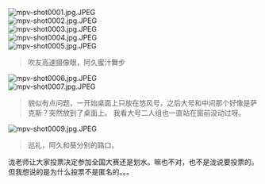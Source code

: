 ![mpv-shot0001.jpg.JPEG](/file/blog/spirit/響け！ユーフォニアム/S1/E02/20200830/mpv-shot0001.jpg.JPEG)  
![mpv-shot0002.jpg.JPEG](/file/blog/spirit/響け！ユーフォニアム/S1/E02/20200830/mpv-shot0002.jpg.JPEG)  
![mpv-shot0003.jpg.JPEG](/file/blog/spirit/響け！ユーフォニアム/S1/E02/20200830/mpv-shot0003.jpg.JPEG)  
![mpv-shot0004.jpg.JPEG](/file/blog/spirit/響け！ユーフォニアム/S1/E02/20200830/mpv-shot0004.jpg.JPEG)  
![mpv-shot0005.jpg.JPEG](/file/blog/spirit/響け！ユーフォニアム/S1/E02/20200830/mpv-shot0005.jpg.JPEG)  
> 吹友高速摄像眼，阿久蜜汁舞步

![mpv-shot0006.jpg.JPEG](/file/blog/spirit/響け！ユーフォニアム/S1/E02/20200830/mpv-shot0006.jpg.JPEG)  
![mpv-shot0007.jpg.JPEG](/file/blog/spirit/響け！ユーフォニアム/S1/E02/20200830/mpv-shot0007.jpg.JPEG)  
> 貌似有点问题，一开始桌面上只放在悠风号，之后大号和中间那个好像是萨克斯？突然放到了桌面上。
> 我看大号二人组也一直站在窗前没动过呀。

![mpv-shot0009.jpg.JPEG](/file/blog/spirit/響け！ユーフォニアム/S1/E02/20200830/mpv-shot0009.jpg.JPEG)
> 巡礼，阿久和葵分别的路口。

泷老师让大家投票决定参加全国大赛还是划水。嘛也不对，也不是泷说要投票的。但我想说的是为什么投票不是匿名的。。。